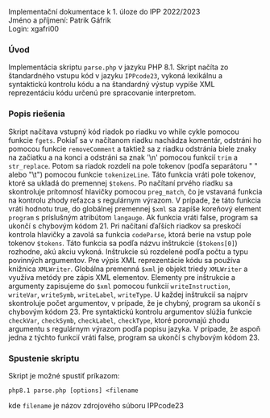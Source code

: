 Implementační dokumentace k 1. úloze do IPP 2022/2023 <br>
Jméno a příjmení: Patrik Gáfrik <br>
Login: xgafri00

### Úvod
Implementácia skriptu `parse.php` v jazyku PHP 8.1. Skript načíta zo štandardného vstupu kód v jazyku `IPPcode23`, vykoná lexikálnu a syntaktickú kontrolu kódu a na štandardný výstup vypíše XML reprezentáciu kódu určenú pre spracovanie interpretom.
<br/>

### Popis riešenia
Skript načítava vstupný kód riadok po riadku vo while cykle pomocou funkcie `fgets`. Pokiaľ sa v načítanom riadku nachádza komentár, odstráni ho pomocou funkcie `removeComment` a taktiež sa z riadku odstránia biele znaky na začiatku a na konci a odstráni sa znak '\n' pomocou funkcií `trim` a `str_replace`.
Potom sa riadok rozdelí na pole tokenov (podľa separátoru " " alebo "\t") pomocou funkcie `tokenizeLine`. Táto funkcia vráti pole tokenov, ktoré sa ukladá do premennej `$tokens`. Po načítaní prvého riadku sa skontroluje prítomnosť hlavičky pomocou `preg_match`, čo je vstavaná funkcia na kontrolu zhody reťazca s regulárnym výrazom.
V prípade, že táto funkcia vráti hodnotu true, do globálnej premennej `$xml` sa zapíše koreňový element `program` s príslušným atribútom `langauge`. Ak funkcia vráti false, program sa ukončí s chybovým kódom 21. Pri načítaní ďaľších riadkov sa preskočí kontrola hlavičky a zavolá sa funkcia `codeParse`, ktorá berie na vstup pole tokenov `$tokens`.
Táto funkcia sa podľa názvu inštrukcie (`$tokens[0]`) rozhodne, akú akciu vykoná. Inštrukcie sú rozdelené podľa počtu a typu povinných argumentov. Pre výpis XML reprezentácie kódu sa
používa knižnica `XMLWriter`. Globálna premenná `$xml` je objekt triedy `XMLWriter` a využíva metódy pre zápis XML elementov. Elementy pre inštrukcie a argumenty zapisujeme do `$xml` pomocou funkcií `writeInstruction`, `writeVar`, `writeSymb`, `writeLabel`, `writeType`. U každej inštrukcií sa najprv skontroluje počet argumentov, v prípade, že je chybný, program sa 
ukončí s chybovým kódom 23. Pre syntaktickú kontrolu argumentov slúžia funkcie `checkVar`, `checkSymb`, `checkLabel`, `checkType`, ktoré porovnajú zhodu argumentu s regulárnym výrazom podľa popisu jazyka. V prípade, že aspoň jedna z týchto funkcií vráti false, program sa ukončí s chybovým kódom 23.

### Spustenie skriptu
Skript je možné spustiť príkazom:
```
php8.1 parse.php [options] <filename
```
kde `filename` je názov zdrojového súboru IPPcode23